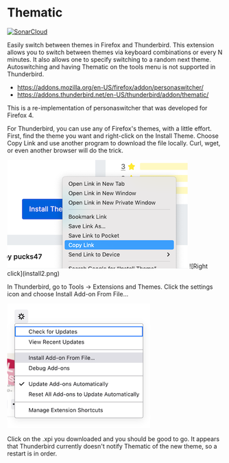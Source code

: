 # Thematic

[![SonarCloud](https://sonarcloud.io/images/project_badges/sonarcloud-white.svg)](https://sonarcloud.io/dashboard?id=drsjb80_thematic)

Easily switch between themes in Firefox and Thunderbird. This extension
allows you to switch between themes via keyboard combinations or every N
minutes. It also allows one to specify switching to a random next theme.
Autoswitching and having Thematic on the tools menu is not supported in
Thunderbird.

* https://addons.mozilla.org/en-US/firefox/addon/personaswitcher/
* https://addons.thunderbird.net/en-US/thunderbird/addon/thematic/

This is a re-implementation of personaswitcher that was developed for Firefox 4.

For Thunderbird, you can use any of Firefox's themes, with a little effort.
First, find the theme you want and right-click on the Install Theme. Choose
Copy Link and use another program to download the file locally. Curl, wget,
or even another browser will do the trick.

<img src="install2.png">
![Right click](install2.png)


In Thunderbird, go to Tools -> Extensions and Themes. Click the settings
icon and choose Install Add-on From File...

![Install](install1.png)

Click on the .xpi you downloaded and you should be good to go. It appears
that Thunderbird currently doesn't notify Thematic of the new theme, so a
restart is in order.
